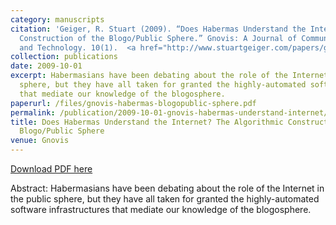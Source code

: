 ```yaml
---
category: manuscripts
citation: 'Geiger, R. Stuart (2009). “Does Habermas Understand the Internet? The Algorithmic
  Construction of the Blogo/Public Sphere.” Gnovis: A Journal of Communication, Culture,
  and Technology. 10(1).  <a href="http://www.stuartgeiger.com/papers/gnovis-habermas-blogopublic-sphere.pdf">http://www.stuartgeiger.com/papers/gnovis-habermas-blogopublic-sphere.pdf</a>'
collection: publications
date: 2009-10-01
excerpt: Habermasians have been debating about the role of the Internet in the public
  sphere, but they have all taken for granted the highly-automated software infrastructures
  that mediate our knowledge of the blogosphere.
paperurl: /files/gnovis-habermas-blogopublic-sphere.pdf
permalink: /publication/2009-10-01-gnovis-habermas-understand-internet/
title: Does Habermas Understand the Internet? The Algorithmic Construction of the
  Blogo/Public Sphere
venue: Gnovis
---
```


<a href='http://www.stuartgeiger.com/papers/gnovis-habermas-blogopublic-sphere.pdf'>Download PDF here</a>

Abstract: Habermasians have been debating about the role of the Internet in the public sphere, but they have all taken for granted the highly-automated software infrastructures that mediate our knowledge of the blogosphere.
